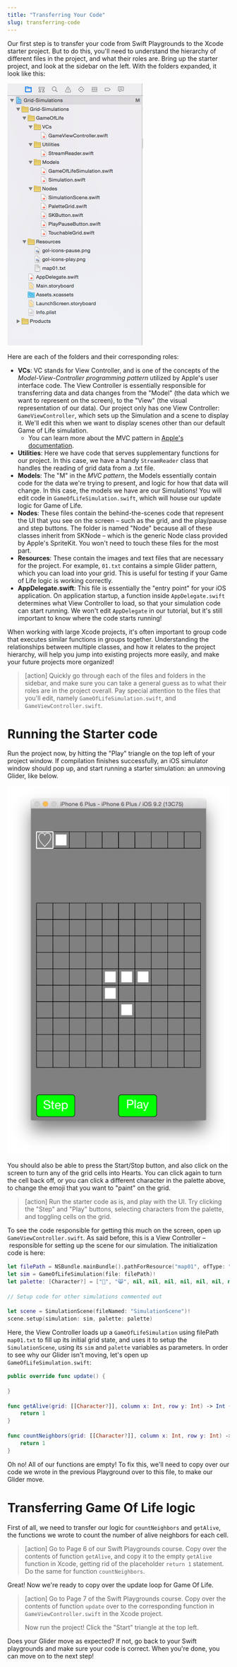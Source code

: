```yaml
---
title: "Transferring Your Code"
slug: transferring-code
---
```


Our first step is to transfer your code from Swift Playgrounds to the Xcode starter project. But to do this, you'll need to understand the hierarchy of different files in the project, and what their roles are. Bring up the starter project, and look at the sidebar on the left. With the folders expanded, it look like this:

![The left sidebar of your Xcode project](assets/project-hierarchy.png)

Here are each of the folders and their corresponding roles:

- __VCs__: VC stands for View Controller, and is one of the concepts of the _Model-View-Controller programming pattern_ utilized by Apple's user interface code. The View Controller is essentially responsible for transferring data and data changes from the "Model" (the data which we want to represent on the screen), to the "View" (the visual representation of our data). Our project only has one View Controller: `GameViewController`, which sets up the Simulation and a scene to display it. We'll edit this when we want to display scenes other than our default Game of Life simulation.
  - You can learn more about the MVC pattern in [Apple's documentation](https://developer.apple.com/library/mac/documentation/General/Conceptual/DevPedia-CocoaCore/MVC.html).
- __Utilities__: Here we have code that serves supplementary functions for our project. In this case, we have a handy `StreamReader` class that handles the reading of grid data from a .txt file.
- __Models__: The "M" in the _MVC pattern_, the Models essentially contain code for the data we're trying to present, and logic for how that data will change. In this case, the models we have are our Simulations! You will edit code in `GameOfLifeSimulation.swift`, which will house our update logic for Game of Life.
- __Nodes__: These files contain the behind-the-scenes code that represent the UI that you see on the screen – such as the grid, and the play/pause and step buttons. The folder is named "Node" because all of these classes inherit from SKNode – which is the generic Node class provided by Apple's SpriteKit. You won't need to touch these files for the most part.
- __Resources__: These contain the images and text files that are necessary for the project. For example, `01.txt` contains a simple Glider pattern, which you can load into your grid. This is useful for testing if your Game of Life logic is working correctly.
- __AppDelegate.swift__: This file is essentially the "entry point" for your iOS application. On application startup, a function inside `AppDelegate.swift` determines what View Controller to load, so that your simulation code can start running. We won't edit `AppDelegate` in our tutorial, but it's still important to know where the code starts running!

When working with large Xcode projects, it's often important to group code that executes similar functions in groups together. Understanding the relationships between multiple classes, and how it relates to the project hierarchy, will help you jump into existing projects more easily, and make your future projects more organized!

> [action]
> Quickly go through each of the files and folders in the sidebar, and make sure you can take a general guess as to what their roles are in the project overall. Pay special attention to the files that you'll edit, namely `GameOfLifeSimulation.swift`, and `GameViewController.swift`.

# Running the Starter code

Run the project now, by hitting the "Play" triangle on the top left of your project window. If compilation finishes successfully, an iOS simulator window should pop up, and start running a starter simulation: an unmoving Glider, like below.

![The starter code in action.](assets/starter-state.png)

You should also be able to press the Start/Stop button, and also click on the screen to turn any of the grid cells into Hearts. You can click again to turn the cell back off, or you can click a different character in the palette above, to change the emoji that you want to "paint" on the grid.

> [action]
> Run the starter code as is, and play with the UI. Try clicking the "Step" and "Play" buttons, selecting characters from the palette, and toggling cells on the grid.

To see the code responsible for getting this much on the screen, open up `GameViewController.swift`. As said before, this is a View Controller – responsible for setting up the scene for our simulation. The initialization code is here:

```swift
let filePath = NSBundle.mainBundle().pathForResource("map01", ofType: "txt")!
let sim = GameOfLifeSimulation(file: filePath)!
let palette: [Character?] = ["👾", "😸", nil, nil, nil, nil, nil, nil, nil]

// Setup code for other simulations commented out

let scene = SimulationScene(fileNamed: "SimulationScene")!
scene.setup(simulation: sim, palette: palette)
```

Here, the View Controller loads up a `GameOfLifeSimulation` using filePath `map01.txt` to fill up its initial grid state, and uses it to setup the `SimulationScene`, using its `sim` and `palette` variables as parameters. In order to see why our Glider isn't moving, let's open up `GameOfLifeSimulation.swift`:

```swift
public override func update() {

}

func getAlive(grid: [[Character?]], column x: Int, row y: Int) -> Int {
    return 1
}

func countNeighbors(grid: [[Character?]], column x: Int, row y: Int) -> Int {
    return 1
}
```

Oh no! All of our functions are empty! To fix this, we'll need to copy over our code we wrote in the previous Playground over to this file, to make our Glider move.

# Transferring Game Of Life logic

First of all, we need to transfer our logic for `countNeighbors` and `getAlive`, the functions we wrote to count the number of alive neighbors for each cell.

> [action]
> Go to Page 6 of our Swift Playgrounds course. Copy over the contents of function `getAlive`, and copy it to the empty `getAlive` function in Xcode, getting rid of the placeholder `return 1` statement. Do the same for function `countNeighbors`.

Great! Now we're ready to copy over the update loop for Game Of Life.

> [action]
> Go to Page 7 of the Swift Playgrounds course. Copy over the contents of function `update` over to the corresponding function in `GameViewController.swift` in the Xcode project.
>
> Now run the project! Click the "Start" triangle at the top left.

Does your Glider move as expected? If not, go back to your Swift playgrounds and make sure your code is correct. When you're done, you can move on to the next step!
